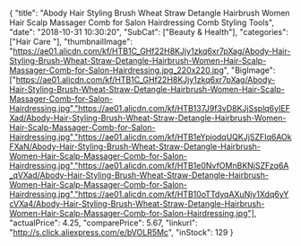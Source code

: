 {
	"title": "Abody Hair Styling Brush Wheat Straw Detangle Hairbrush Women Hair Scalp Massager Comb for Salon Hairdressing Comb Styling Tools",
	"date": "2018-10-31 10:30:20",
	"SubCat": ["Beauty & Health"],
	"categories": ["Hair Care "],
	"thumbnailImage": "https://ae01.alicdn.com/kf/HTB1C_GHf22H8KJjy1zkq6xr7pXag/Abody-Hair-Styling-Brush-Wheat-Straw-Detangle-Hairbrush-Women-Hair-Scalp-Massager-Comb-for-Salon-Hairdressing.jpg_220x220.jpg",
	"BigImage": ["https://ae01.alicdn.com/kf/HTB1C_GHf22H8KJjy1zkq6xr7pXag/Abody-Hair-Styling-Brush-Wheat-Straw-Detangle-Hairbrush-Women-Hair-Scalp-Massager-Comb-for-Salon-Hairdressing.jpg","https://ae01.alicdn.com/kf/HTB137J9f3vD8KJjSsplq6yIEFXad/Abody-Hair-Styling-Brush-Wheat-Straw-Detangle-Hairbrush-Women-Hair-Scalp-Massager-Comb-for-Salon-Hairdressing.jpg","https://ae01.alicdn.com/kf/HTB1eYpjodqUQKJjSZFIq6AOkFXaN/Abody-Hair-Styling-Brush-Wheat-Straw-Detangle-Hairbrush-Women-Hair-Scalp-Massager-Comb-for-Salon-Hairdressing.jpg","https://ae01.alicdn.com/kf/HTB1e0NvfOMnBKNjSZFzq6A_qVXad/Abody-Hair-Styling-Brush-Wheat-Straw-Detangle-Hairbrush-Women-Hair-Scalp-Massager-Comb-for-Salon-Hairdressing.jpg","https://ae01.alicdn.com/kf/HTB10oTTdyqAXuNjy1Xdq6yYcVXa4/Abody-Hair-Styling-Brush-Wheat-Straw-Detangle-Hairbrush-Women-Hair-Scalp-Massager-Comb-for-Salon-Hairdressing.jpg"],
	"actualPrice": 4.25,
	"comparePrice": 5.67,
	"linkurl": "http://s.click.aliexpress.com/e/bVOLR5Mc",
	"inStock": 129
}
